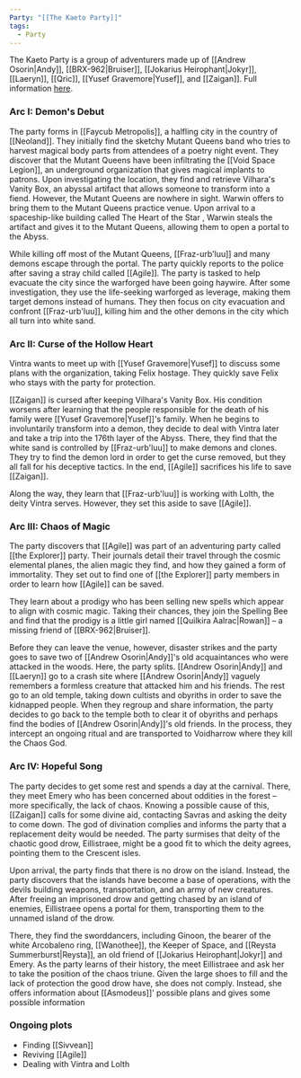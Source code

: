 ```yaml
---
Party: "[[The Kaeto Party]]"
tags:
  - Party
---
```

The Kaeto Party is a group of adventurers made up of [[Andrew Osorin|Andy]], [[BRX-962|Bruiser]], [[Jokarius Heirophant|Jokyr]], [[Laeryn]], [[Qric]], [[Yusef Gravemore|Yusef]], and [[Zaigan]]. Full information [here](https://saga.so/s/px2kqOeueJRWctECCi9v/339b2ac7-a746-4db4-9f5f-547d6566e215).

### Arc I: Demon's Debut

The party forms in [[Faycub Metropolis]], a halfling city in the country of [[Neoland]]. They initially find the sketchy Mutant Queens band who tries to harvest magical body parts from attendees of a poetry night event. They discover that the Mutant Queens have been infiltrating the [[Void Space Legion]], an underground organization that gives magical implants to patrons. Upon investigating the location, they find and retrieve Vilhara's Vanity Box, an abyssal artifact that allows someone to transform into a fiend. However, the Mutant Queens are nowhere in sight. Warwin offers to bring them to the Mutant Queens practice venue. Upon arrival to a spaceship-like building called The Heart of the Star , Warwin steals the artifact and gives it to the Mutant Queens, allowing them to open a portal to the Abyss.

While killing off most of the Mutant Queens, [[Fraz-urb'luu]] and many demons escape through the portal. The party quickly reports to the police after saving a stray child called [[Agile]]. The party is tasked to help evacuate the city since the warforged have been going haywire. After some investigation, they use the life-seeking warforged as leverage, making them target demons instead of humans. They then focus on city evacuation and confront [[Fraz-urb'luu]], killing him and the other demons in the city which all turn into white sand.

### Arc II: Curse of the Hollow Heart

Vintra wants to meet up with [[Yusef Gravemore|Yusef]] to discuss some plans with the organization, taking Felix hostage. They quickly save Felix who stays with the party for protection.

[[Zaigan]] is cursed after keeping Vilhara's Vanity Box. His condition worsens after learning that the people responsible for the death of his family were [[Yusef Gravemore|Yusef]]'s family. When he begins to involuntarily transform into a demon, they decide to deal with Vintra later and take a trip into the 176th layer of the Abyss. There, they find that the white sand is controlled by [[Fraz-urb'luu]] to make demons and clones. They try to find the demon lord in order to get the curse removed, but they all fall for his deceptive tactics. In the end, [[Agile]] sacrifices his life to save [[Zaigan]].

Along the way, they learn that [[Fraz-urb'luu]] is working with Lolth, the deity Vintra serves. However, they set this aside to save [[Agile]].

### Arc III: Chaos of Magic

The party discovers that [[Agile]] was part of an adventuring party called [[the Explorer]] party. Their journals detail their travel through the cosmic elemental planes, the alien magic they find, and how they gained a form of immortality. They set out to find one of [[the Explorer]] party members in order to learn how [[Agile]] can be saved.

They learn about a prodigy who has been selling new spells which appear to align with cosmic magic. Taking their chances, they join the Spelling Bee and find that the prodigy is a little girl named [[Quilkira Aalrac|Rowan]] – a missing friend of [[BRX-962|Bruiser]].

Before they can leave the venue, however, disaster strikes and the party goes to save two of [[Andrew Osorin|Andy]]'s old acquaintances who were attacked in the woods. Here, the party splits. [[Andrew Osorin|Andy]] and [[Laeryn]] go to a crash site where [[Andrew Osorin|Andy]] vaguely remembers a formless creature that attacked him and his friends. The rest go to an old temple, taking down cultists and obyriths in order to save the kidnapped people. When they regroup and share information, the party decides to go back to the temple both to clear it of obyriths and perhaps find the bodies of [[Andrew Osorin|Andy]]'s old friends. In the process, they intercept an ongoing ritual and are transported to Voidharrow where they kill the Chaos God.

### Arc IV: Hopeful Song

The party decides to get some rest and spends a day at the carnival. There, they meet Emery who has been concerned about oddities in the forest – more specifically, the lack of chaos. Knowing a possible cause of this, [[Zaigan]] calls for some divine aid, contacting Savras and asking the deity to come down. The god of divination complies and informs the party that a replacement deity would be needed. The party surmises that deity of the chaotic good drow, Eillistraee, might be a good fit to which the deity agrees, pointing them to the Crescent isles.

Upon arrival, the party finds that there is no drow on the island. Instead, the party discovers that the islands have become a base of operations, with the devils building weapons, transportation, and an army of new creatures. After freeing an imprisoned drow and getting chased by an island of enemies, Eillistraee opens a portal for them, transporting them to the unnamed island of the drow.

There, they find the sworddancers, including Ginoon, the bearer of the white Arcobaleno ring, [[Wanothee]], the Keeper of Space, and [[Reysta Summerburst|Reysta]], an old friend of [[Jokarius Heirophant|Jokyr]] and Emery. As the party learns of their history, the meet Eillistraee and ask her to take the position of the chaos triune. Given the large shoes to fill and the lack of protection the good drow have, she does not comply. Instead, she offers information about [[Asmodeus]]' possible plans and gives some possible information

### Ongoing plots

- Finding [[Sivvean]]
- Reviving [[Agile]]
- Dealing with Vintra and Lolth